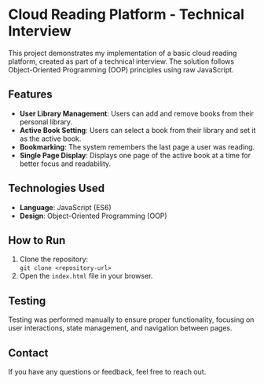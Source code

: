 # Cloud Reading Platform - Technical Interview

This project demonstrates my implementation of a basic cloud reading platform, created as part of a technical interview. The solution follows Object-Oriented Programming (OOP) principles using raw JavaScript.

## Features
- **User Library Management**: Users can add and remove books from their personal library.
- **Active Book Setting**: Users can select a book from their library and set it as the active book.
- **Bookmarking**: The system remembers the last page a user was reading.
- **Single Page Display**: Displays one page of the active book at a time for better focus and readability.

## Technologies Used
- **Language**: JavaScript (ES6)
- **Design**: Object-Oriented Programming (OOP)

## How to Run
1. Clone the repository:  
   `git clone <repository-url>`
2. Open the `index.html` file in your browser.

## Testing
Testing was performed manually to ensure proper functionality, focusing on user interactions, state management, and navigation between pages.


## Contact
If you have any questions or feedback, feel free to reach out.
